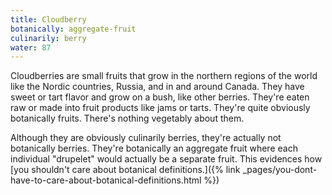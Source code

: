```yaml
---
title: Cloudberry
botanically: aggregate-fruit
culinarily: berry
water: 87
---
```

Cloudberries are small fruits that grow in the northern regions of the world like the Nordic countries, Russia, and in and around Canada. They have sweet or tart flavor and grow on a bush, like other berries. They're eaten raw or made into fruit products like jams or tarts. They're quite obviously botanically fruits. There's nothing vegetably about them.

Although they are obviously culinarily berries, they're actually not botanically berries. They're botanically an aggregate fruit where each individual "drupelet" would actually be a separate fruit. This evidences how [you shouldn't care about botanical definitions.]({% link _pages/you-dont-have-to-care-about-botanical-definitions.html %})